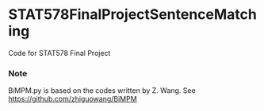 # STAT578FinalProjectSentenceMatching
Code for STAT578 Final Project

### Note
BiMPM.py is based on the codes written by Z. Wang.
See https://github.com/zhiguowang/BiMPM
